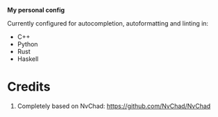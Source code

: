 **My personal config**

Currently configured for autocompletion, autoformatting and linting in:
- C++
- Python
- Rust
- Haskell

# Credits

1) Completely based on NvChad: https://github.com/NvChad/NvChad
